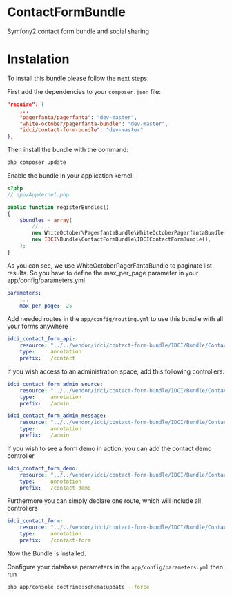 ContactFormBundle
=================

Symfony2 contact form bundle and social sharing


Instalation
===========

To install this bundle please follow the next steps:

First add the dependencies to your `composer.json` file:

```json
"require": {
    ...
    "pagerfanta/pagerfanta": "dev-master",
    "white-october/pagerfanta-bundle": "dev-master",
    "idci/contact-form-bundle": "dev-master"
},
```

Then install the bundle with the command:

```sh
php composer update
```

Enable the bundle in your application kernel:

```php
<?php
// app/AppKernel.php

public function registerBundles()
{
    $bundles = array(
        // ...
        new WhiteOctober\PagerfantaBundle\WhiteOctoberPagerfantaBundle(),
        new IDCI\Bundle\ContactFormBundle\IDCIContactFormBundle(),
    );
}
```

As you can see, we use WhiteOctoberPagerFantaBundle to paginate list results.
So you have to define the max_per_page parameter in your app/config/parameters.yml

```yml
parameters:
    ...
    max_per_page:  25
```

Add needed routes in the `app/config/routing.yml` to use this bundle with all your forms anywhere

```yml
idci_contact_form_api:
    resource: "../../vendor/idci/contact-form-bundle/IDCI/Bundle/ContactFormBundle/Controller/ApiController.php"
    type:     annotation
    prefix:   /contact
```

If you wish access to an administration space, add this following controllers:

```yml
idci_contact_form_admin_source:
    resource: "../../vendor/idci/contact-form-bundle/IDCI/Bundle/ContactFormBundle/Controller/AdminSourceController.php"
    type:     annotation
    prefix:   /admin

idci_contact_form_admin_message:
    resource: "../../vendor/idci/contact-form-bundle/IDCI/Bundle/ContactFormBundle/Controller/AdminMessageController.php"
    type:     annotation
    prefix:   /admin
```

If you wish to see a form demo in action, you can add the contact demo controller

```yml
idci_contact_form_demo:
    resource: "../../vendor/idci/contact-form-bundle/IDCI/Bundle/ContactFormBundle/Controller/DemoController.php"
    type:     annotation
    prefix:   /contact-demo
```

Furthermore you can simply declare one route, which will include all controllers

```yml
idci_contact_form:
    resource: "../../vendor/idci/contact-form-bundle/IDCI/Bundle/ContactFormBundle/Controller"
    type:     annotation
    prefix:   /contact-form
```

Now the Bundle is installed.

Configure your database parameters in the `app/config/parameters.yml` then run

```sh
php app/console doctrine:schema:update --force
```
